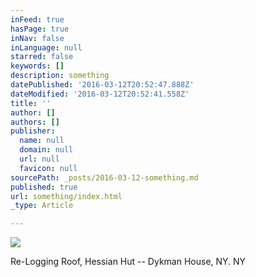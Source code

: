 ```yaml
---
inFeed: true
hasPage: true
inNav: false
inLanguage: null
starred: false
keywords: []
description: something
datePublished: '2016-03-12T20:52:47.888Z'
dateModified: '2016-03-12T20:52:41.558Z'
title: ''
author: []
authors: []
publisher:
  name: null
  domain: null
  url: null
  favicon: null
sourcePath: _posts/2016-03-12-something.md
published: true
url: something/index.html
_type: Article

---
```

![](https://the-grid-user-content.s3-us-west-2.amazonaws.com/12f3c7bf-000a-471b-9533-e62160b2abae.jpg)

Re-Logging Roof, Hessian Hut -- Dykman House, NY. NY